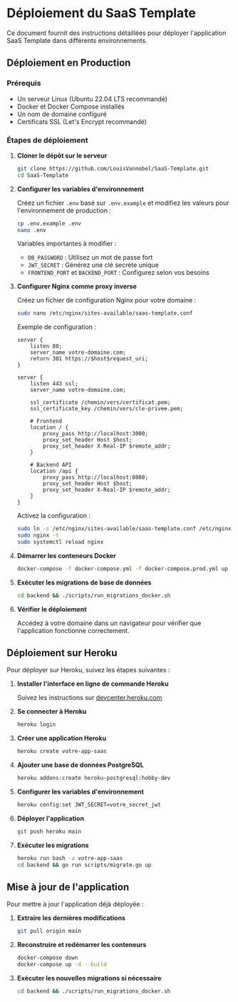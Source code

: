 # Déploiement du SaaS Template

Ce document fournit des instructions détaillées pour déployer l'application SaaS Template dans différents environnements.

## Déploiement en Production

### Prérequis

- Un serveur Linux (Ubuntu 22.04 LTS recommandé)
- Docker et Docker Compose installés
- Un nom de domaine configuré
- Certificats SSL (Let's Encrypt recommandé)

### Étapes de déploiement

1. **Cloner le dépôt sur le serveur**

   ```bash
   git clone https://github.com/LouisVannobel/SaaS-Template.git
   cd SaaS-Template
   ```

2. **Configurer les variables d'environnement**

   Créez un fichier `.env` basé sur `.env.example` et modifiez les valeurs pour l'environnement de production :

   ```bash
   cp .env.example .env
   nano .env
   ```

   Variables importantes à modifier :
   - `DB_PASSWORD` : Utilisez un mot de passe fort
   - `JWT_SECRET` : Générez une clé secrète unique
   - `FRONTEND_PORT` et `BACKEND_PORT` : Configurez selon vos besoins

3. **Configurer Nginx comme proxy inverse**

   Créez un fichier de configuration Nginx pour votre domaine :

   ```bash
   sudo nano /etc/nginx/sites-available/saas-template.conf
   ```

   Exemple de configuration :

   ```nginx
   server {
       listen 80;
       server_name votre-domaine.com;
       return 301 https://$host$request_uri;
   }

   server {
       listen 443 ssl;
       server_name votre-domaine.com;

       ssl_certificate /chemin/vers/certificat.pem;
       ssl_certificate_key /chemin/vers/cle-privee.pem;

       # Frontend
       location / {
           proxy_pass http://localhost:3000;
           proxy_set_header Host $host;
           proxy_set_header X-Real-IP $remote_addr;
       }

       # Backend API
       location /api {
           proxy_pass http://localhost:8080;
           proxy_set_header Host $host;
           proxy_set_header X-Real-IP $remote_addr;
       }
   }
   ```

   Activez la configuration :

   ```bash
   sudo ln -s /etc/nginx/sites-available/saas-template.conf /etc/nginx/sites-enabled/
   sudo nginx -t
   sudo systemctl reload nginx
   ```

4. **Démarrer les conteneurs Docker**

   ```bash
   docker-compose -f docker-compose.yml -f docker-compose.prod.yml up -d
   ```

5. **Exécuter les migrations de base de données**

   ```bash
   cd backend && ./scripts/run_migrations_docker.sh
   ```

6. **Vérifier le déploiement**

   Accédez à votre domaine dans un navigateur pour vérifier que l'application fonctionne correctement.

## Déploiement sur Heroku

Pour déployer sur Heroku, suivez les étapes suivantes :

1. **Installer l'interface en ligne de commande Heroku**

   Suivez les instructions sur [devcenter.heroku.com](https://devcenter.heroku.com/articles/heroku-cli)

2. **Se connecter à Heroku**

   ```bash
   heroku login
   ```

3. **Créer une application Heroku**

   ```bash
   heroku create votre-app-saas
   ```

4. **Ajouter une base de données PostgreSQL**

   ```bash
   heroku addons:create heroku-postgresql:hobby-dev
   ```

5. **Configurer les variables d'environnement**

   ```bash
   heroku config:set JWT_SECRET=votre_secret_jwt
   ```

6. **Déployer l'application**

   ```bash
   git push heroku main
   ```

7. **Exécuter les migrations**

   ```bash
   heroku run bash -a votre-app-saas
   cd backend && go run scripts/migrate.go up
   ```

## Mise à jour de l'application

Pour mettre à jour l'application déjà déployée :

1. **Extraire les dernières modifications**

   ```bash
   git pull origin main
   ```

2. **Reconstruire et redémarrer les conteneurs**

   ```bash
   docker-compose down
   docker-compose up -d --build
   ```

3. **Exécuter les nouvelles migrations si nécessaire**

   ```bash
   cd backend && ./scripts/run_migrations_docker.sh
   ```
